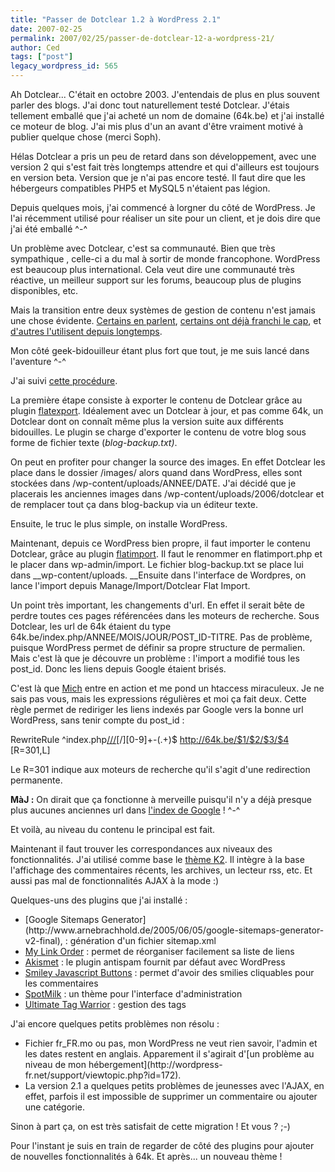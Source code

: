 ```yaml
---
title: "Passer de Dotclear 1.2 à WordPress 2.1"
date: 2007-02-25
permalink: 2007/02/25/passer-de-dotclear-12-a-wordpress-21/
author: Ced
tags: ["post"]
legacy_wordpress_id: 565
---
```


Ah Dotclear... C'était en octobre 2003. J'entendais de plus en plus souvent parler des blogs. J'ai donc tout naturellement testé Dotclear. J'étais tellement emballé que j'ai acheté un nom de domaine (64k.be) et j'ai installé ce moteur de blog. J'ai mis plus d'un an avant d'être vraiment motivé à publier quelque chose (merci Soph).

Hélas Dotclear a pris un peu de retard dans son développement, avec une version 2 qui s'est fait très longtemps attendre et qui d'ailleurs est toujours en version beta. Version que je n'ai pas encore testé. Il faut dire que les hébergeurs compatibles PHP5 et MySQL5 n'étaient pas légion.

Depuis quelques mois,  j'ai commencé à lorgner du côté de WordPress. Je l'ai récemment utilisé pour réaliser un site pour un client, et je dois dire que j'ai été emballé ^-^

Un problème avec Dotclear, c'est sa communauté. Bien que très sympathique , celle-ci a du mal à sortir de monde francophone. WordPress est beaucoup plus international. Cela veut dire une communauté très réactive, un meilleur support sur les forums, beaucoup plus de plugins disponibles, etc.

Mais la transition entre deux systèmes de gestion de contenu n'est jamais une chose évidente. [Certains en parlent](http://www.presse-citron.net/?2007/02/02/1739-votre-avis-votre-experience-passer-de-dotclear-a-wordpress-c-est-jouable), [certains ont déjà franchi le cap](http://www.vinch.be/blog/2007/01/11/visite-guidee-du-nouveau-site-et-du-nouveau-blog/), et [d'autres l'utilisent depuis longtemps](http://www.gatellier.be/blog/).

Mon côté geek-bidouilleur étant plus fort que tout, je me suis lancé dans l'aventure ^-^

<!-- excerpt -->

J'ai suivi [cette procédure](http://cvie.free.fr/public/dc2wp.html).

La première étape consiste à exporter le contenu de Dotclear grâce au plugin [flatexport](http://www.dotclear.net/plugins/plugin-flatExport-1.1.tar.gz). Idéalement avec un Dotclear à jour, et pas comme 64k, un Dotclear dont on connaît même plus la version suite aux différents bidouilles. Le plugin se charge d'exporter le contenu de votre blog sous forme de fichier texte (_blog-backup.txt)_.

On peut en profiter pour changer la source des images. En effet Dotclear les place dans le dossier /images/ alors quand dans WordPress, elles sont stockées dans /wp-content/uploads/ANNEE/DATE. J'ai décidé que je placerais les anciennes images dans   /wp-content/uploads/2006/dotclear et de remplacer tout ça dans blog-backup via un éditeur texte.

Ensuite, le truc le plus simple, on installe WordPress.

Maintenant, depuis ce WordPress bien propre, il faut importer le contenu Dotclear, grâce au plugin [flatimport](http://cvie.free.fr/public/flatimport.txt). Il faut le renommer en flatimport.php et le placer dans wp-admin/import. Le fichier blog-backup.txt se place lui dans  __wp-content/uploads. __Ensuite dans l'interface de Wordpres, on lance l'import depuis Manage/Import/Dotclear Flat Import.

Un point très important, les changements d'url. En effet il serait bête de perdre toutes ces pages référencées dans les moteurs de recherche. Sous Dotclear, les url de 64k étaient du type  64k.be/index.php/ANNEE/MOIS/JOUR/POST_ID-TITRE. Pas de problème, puisque WordPress permet de définir sa propre structure de permalien. Mais c'est là que je découvre un problème : l'import a modifié tous les post_id. Donc les liens depuis Google étaient brisés.

C'est là que [Mich](http://www.emich.be) entre en action et me pond un htaccess miraculeux. Je ne sais pas vous, mais les expressions régulières et moi ça fait deux. Cette règle permet de rediriger les liens indexés par Google vers la bonne url WordPress, sans tenir compte du post_id :

RewriteRule ^index.php[/]([0-9]+)[/]([0-9]+)[/]([0-9]+)[/][0-9]+-(.+)$ http://64k.be/$1/$2/$3/$4 [R=301,L]

Le R=301 indique aux moteurs de recherche qu'il s'agit d'une redirection permanente.

__MàJ :__ On dirait que ça fonctionne à merveille puisqu'il n'y a déjà presque plus aucunes anciennes url dans [l'index de Google](http://www.google.be/search?q=site:64k.be) ! ^-^

Et voilà, au niveau du contenu le principal est fait.

Maintenant il faut trouver les correspondances aux niveaux des fonctionnalités. J'ai utilisé comme base le [thème K2](http://getk2.com/). Il intègre à la base l'affichage des commentaires récents, les archives, un lecteur rss, etc. Et aussi pas mal de fonctionnalités AJAX à la mode :)

Quelques-uns des plugins que j'ai installé :
<ul>
	<li>[Google Sitemaps Generator](http://www.arnebrachhold.de/2005/06/05/google-sitemaps-generator-v2-final), : génération d'un fichier sitemap.xml</li>
	<li><a href="http://www.geekyweekly.com/mylinkorder" title="Visit plugin homepage">My Link Order</a>  : permet de réorganiser facilement sa liste de liens</li>
	<li><a href="http://akismet.com/" title="Visit plugin homepage">Akismet</a> : le plugin antispam fournit par défaut avec WordPress</li>
	<li><a href="http://aranea.zuavra.net/index.php/18/" title="Visit plugin homepage">Smiley Javascript Buttons</a> : permet d'avoir des smilies cliquables pour les commentaires</li>
	<li><a href="http://www.ceprix.net/archives/spotmilk-admin-theme-for-wordpress/" title="Visit plugin homepage">SpotMilk</a> : un thème pour l'interface d'administration</li>
	<li><a href="http://www.neato.co.nz/ultimate-tag-warrior/" title="Visit plugin homepage">Ultimate Tag Warrior</a> : gestion des tags</li>
</ul>
J'ai encore quelques petits problèmes non résolu :
<ul>
	<li>Fichier fr_FR.mo ou pas, mon WordPress ne veut rien  savoir, l'admin et les dates restent en anglais. Apparement il s'agirait d'[un problème au niveau de mon hébergement](http://wordpress-fr.net/support/viewtopic.php?id=172).</li>
	<li>La version 2.1 a quelques petits problèmes de jeunesses avec l'AJAX, en effet, parfois il est impossible de supprimer un commentaire ou ajouter une catégorie.</li>
</ul>
Sinon à part ça, on est très satisfait de cette migration ! Et vous ? ;-)

Pour l'instant je suis en train de regarder de côté des plugins pour ajouter de nouvelles fonctionnalités à 64k. Et après... un nouveau thème !
